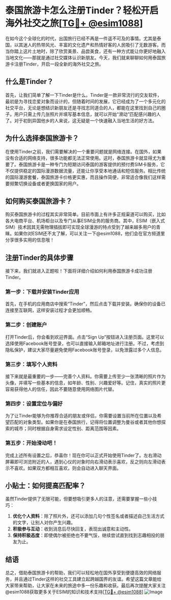 # 泰国旅游卡怎么注册Tinder？轻松开启海外社交之旅[[TG💪+ @esim1088](https://t.me/s/esim1088)]

在如今这个全球化的时代，出国旅行已经不再是一件遥不可及的事情。尤其是泰国，以其迷人的热带风光、丰富的文化遗产和热情好客的人民吸引了无数游客。而当你踏上这片土地时，除了欣赏美景、品尝美食，还有一种方式能让你更好地融入当地文化——那就是通过社交媒体认识新朋友。今天，我们就来聊聊如何用泰国旅游卡注册Tinder，开启一段全新的海外社交之旅。

## 什么是Tinder？

首先，让我们简单了解一下Tinder是什么。Tinder是一款非常流行的交友软件，最初是为寻找恋爱对象而设计的，但随着时间的发展，它已经成为了一个多元化的社交平台，无论是想结识新朋友还是寻找志同道合的人，都能在这里找到自己的圈子。用户只需上传几张照片并填写基本信息，就可以开始“滑动”匹配感兴趣的人了。对于初到异国他乡的人来说，这无疑是一个快速融入当地生活的好方法。

## 为什么选择泰国旅游卡？

在使用Tinder之前，我们需要解决的一个重要问题就是网络连接。在国外，如果没有合适的网络支持，很多功能都无法正常使用。这时，泰国旅游卡就显得尤为重要了。泰国旅游卡是一种专门为短期访问泰国的游客提供的预付费SIM卡服务，它不仅提供稳定的国际漫游数据流量，还能让你享受本地通话和短信服务。相比传统的国际漫游套餐，泰国旅游卡价格更实惠，而且操作简便，非常适合像我们这样需要频繁切换设备或者更换国家的用户。

## 如何购买泰国旅游卡？

购买泰国旅游卡的过程其实非常简单。目前市面上有许多正规渠道可以购买，比如各大电商平台、机场柜台以及专门从事ESIM业务的服务商。其中，ESIM（嵌入式SIM）技术因其无需物理插拔即可实现全球漫游的特点受到了越来越多用户的青睐。如果你对ESIM还不太了解，可以关注一下@esim1088，他们会在官方频道里分享很多实用的信息哦！

## 注册Tinder的具体步骤

接下来，我们就进入正题啦！下面将详细介绍如何利用泰国旅游卡成功注册Tinder。

### 第一步：下载并安装Tinder应用

首先，在手机的应用商店中搜索“Tinder”，然后点击下载并安装。确保你的设备已连接至互联网，这样安装过程才会更加顺畅。

### 第二步：创建账户

打开Tinder后，你会看到欢迎界面。点击“Sign Up”按钮进入注册页面。这里可以选择使用Facebook账号登录，也可以直接输入邮箱地址进行注册。不过，考虑到隐私保护，建议大家尽量避免使用Facebook账号登录，以免泄露过多个人信息。

### 第三步：填写个人资料

接下来就是最重要的一步——完善个人资料。你需要上传至少一张清晰的照片作为头像，并填写一些基本的信息，如年龄、性别、兴趣爱好等。记住，真实的照片更容易获得他人的信任，因此不要随意使用网络图片代替。

### 第四步：设置定位与偏好

为了让Tinder能够为你推荐合适的朋友或伴侣，你需要设置当前所在位置以及希望匹配的对象类型。如果你是在泰国旅行，记得将位置调整为曼谷或者其他你想探索的城市；同时根据自身需求设定性别、距离范围等因素。

### 第五步：开始滑动吧！

完成上述所有设置之后，恭喜你！现在你可以正式开始使用Tinder了。左右滑动屏幕即可浏览附近的人，遇到心仪的对象时向右滑动表示喜欢，反之则向左滑动表示不喜欢。如果双方都相互喜欢，则会自动进入聊天界面。

## 小贴士：如何提高匹配率？

虽然Tinder提供了无限可能，但要想吸引更多人的注意，还需要掌握一些小技巧：

1. **优化个人资料**：除了照片外，还可以添加几句个性签名或者描述自己生活方式的文字，让别人对你产生兴趣。
2. **积极参与互动**：收到消息后尽快回复，表现出诚意和主动性。
3. **保持积极态度**：即使偶尔被拒绝也不要气馁，继续尝试直到找到志趣相投的朋友为止。

## 结语

总之，借助泰国旅游卡的帮助，我们可以轻松地在国外享受到便捷高效的网络服务，并且通过Tinder这样的社交工具建立起跨越国界的友谊。希望这篇文章能给大家带来帮助，让大家在未来的旅途中多一份乐趣和收获。最后再次提醒大家关注@esim1088获取更多关于ESIM的知识和技术支持[[TG💪+ @esim1088](https://t.me/s/esim1088)] ![Image](https://i.postimg.cc/4NQfJmqS/Snipaste-2025-05-13-00-14-12.png)